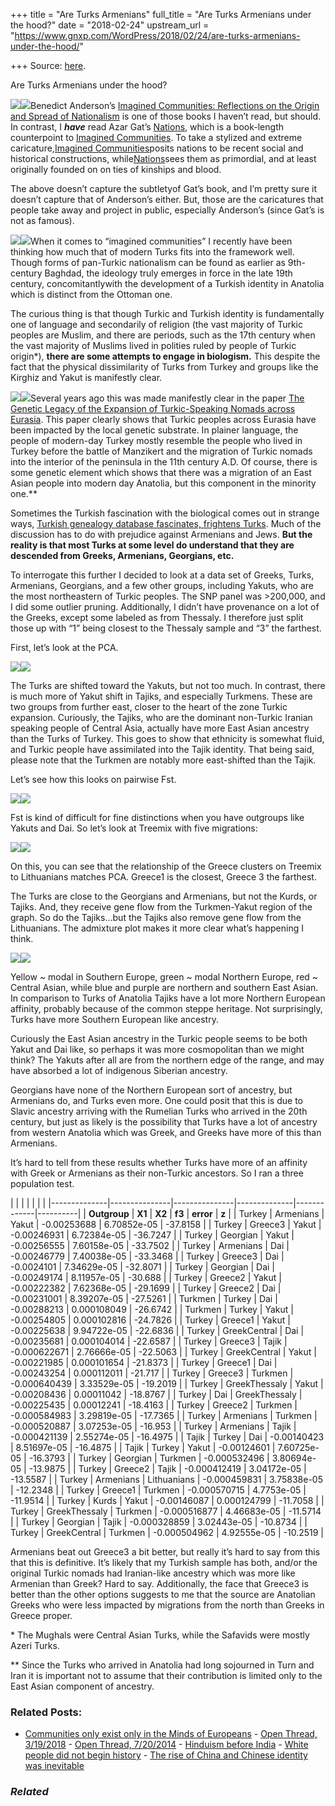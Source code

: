 +++
title = "Are Turks Armenians"
full_title = "Are Turks Armenians under the hood?"
date = "2018-02-24"
upstream_url = "https://www.gnxp.com/WordPress/2018/02/24/are-turks-armenians-under-the-hood/"

+++
Source: [here](https://www.gnxp.com/WordPress/2018/02/24/are-turks-armenians-under-the-hood/).

Are Turks Armenians under the hood?

[![](https://i0.wp.com/www.gnxp.com/WordPress/wp-content/uploads/2018/02/imagined_communities.jpeg?resize=183%2C275&ssl=1)![](https://i0.wp.com/www.gnxp.com/WordPress/wp-content/uploads/2018/02/imagined_communities.jpeg?resize=183%2C275&ssl=1)](https://www.amazon.com/exec/obidos/ASIN/B004OA6KII/geneexpressio-20/ref=as_at?creativeASIN=0192862154&linkCode=w61&imprToken=Ta2KEqj0TZZuFjDKQoMaeQ&slotNum=32)Benedict Anderson’s [Imagined Communities: Reflections on the Origin and Spread of Nationalism](https://www.amazon.com/exec/obidos/ASIN/B004OA6KII/geneexpressio-20/ref=as_at?creativeASIN=0192862154&linkCode=w61&imprToken=Ta2KEqj0TZZuFjDKQoMaeQ&slotNum=32) is one of those books I haven’t read, but should. In contrast, I ***have*** read Azar Gat’s [Nations](https://www.amazon.com/exec/obidos/ASIN/B00ADP731G/geneexpressio-20/ref=as_at?creativeASIN=0192862154&linkCode=w61&imprToken=Ta2KEqj0TZZuFjDKQoMaeQ&slotNum=32), which is a book-length counterpoint to [Imagined Communities](https://www.amazon.com/exec/obidos/ASIN/B004OA6KII/geneexpressio-20/ref=as_at?creativeASIN=0192862154&linkCode=w61&imprToken=Ta2KEqj0TZZuFjDKQoMaeQ&slotNum=32). To take a stylized and extreme caricature,[Imagined Communities](https://www.amazon.com/exec/obidos/ASIN/B004OA6KII/geneexpressio-20/ref=as_at?creativeASIN=0192862154&linkCode=w61&imprToken=Ta2KEqj0TZZuFjDKQoMaeQ&slotNum=32)posits nations to be recent social and historical constructions, while[Nations](https://www.amazon.com/exec/obidos/ASIN/B00ADP731G/geneexpressio-20/ref=as_at?creativeASIN=0192862154&linkCode=w61&imprToken=Ta2KEqj0TZZuFjDKQoMaeQ&slotNum=32)sees them as primordial, and at least originally founded on on ties of kinships and blood.

The above doesn’t capture the subtletyof Gat’s book, and I’m pretty sure it doesn’t capture that of Anderson’s either. But, those are the caricatures that people take away and project in public, especially Anderson’s (since Gat’s is not as famous).

[![](https://i0.wp.com/www.gnxp.com/WordPress/wp-content/uploads/2018/01/nations.jpeg?resize=183%2C275&ssl=1)![](https://i0.wp.com/www.gnxp.com/WordPress/wp-content/uploads/2018/01/nations.jpeg?resize=183%2C275&ssl=1)](https://www.amazon.com/exec/obidos/ASIN/B00ADP731G/geneexpressio-20/ref=as_at?creativeASIN=0192862154&linkCode=w61&imprToken=Ta2KEqj0TZZuFjDKQoMaeQ&slotNum=32)When it comes to “imagined communities” I recently have been thinking how much that of modern Turks fits into the framework well. Though forms of pan-Turkic nationalism can be found as earlier as 9th-century Baghdad, the ideology truly emerges in force in the late 19th century, concomitantlywith the development of a Turkish identity in Anatolia which is distinct from the Ottoman one.

The curious thing is that though Turkic and Turkish identity is fundamentally one of language and secondarily of religion (the vast majority of Turkic peoples are Muslim, and there are periods, such as the 17th century when the vast majority of Muslims lived in polities ruled by people of Turkic origin\*), **there are some attempts to engage in biologism.** This despite the fact that the physical dissimilarity of Turks from Turkey and groups like the Kirghiz and Yakut is manifestly clear.

[![](https://i0.wp.com/www.gnxp.com/WordPress/wp-content/uploads/2018/02/history_of_byzantine.jpeg?resize=183%2C275&ssl=1)![](https://i0.wp.com/www.gnxp.com/WordPress/wp-content/uploads/2018/02/history_of_byzantine.jpeg?resize=183%2C275&ssl=1)](https://www.amazon.com/exec/obidos/ASIN/B01M7SP1L7/geneexpressio-20/ref=as_at?creativeASIN=0192862154&linkCode=w61&imprToken=Ta2KEqj0TZZuFjDKQoMaeQ&slotNum=32)Several years ago this was made manifestly clear in the paper [The Genetic Legacy of the Expansion of Turkic-Speaking Nomads across Eurasia](http://journals.plos.org/plosgenetics/article?id=10.1371/journal.pgen.1005068). This paper clearly shows that Turkic peoples across Eurasia have been impacted by the local genetic substrate. In plainer language, the people of modern-day Turkey mostly resemble the people who lived in Turkey before the battle of Manzikert and the migration of Turkic nomads into the interior of the peninsula in the 11th century A.D. Of course, there is some genetic element which shows that there was a migration of an East Asian people into modern day Anatolia, but this component in the minority one.\*\*

Sometimes the Turkish fascination with the biological comes out in strange ways, [Turkish genealogy database fascinates, frightens Turks](https://www.al-monitor.com/pulse/originals/2018/02/turkey-turks-become-obsessed-with-genealogy.html). Much of the discussion has to do with prejudice against Armenians and Jews. **But the reality is that most Turks at some level do understand that they are descended from Greeks, Armenians, Georgians, etc.**

To interrogate this further I decided to look at a data set of Greeks, Turks, Armenians, Georgians, and a few other groups, including Yakuts, who are the most northeastern of Turkic peoples. The SNP panel was \>200,000, and I did some outlier pruning. Additionally, I didn’t have provenance on a lot of the Greeks, except some labeled as from Thessaly. I therefore just split those up with “1” being closest to the Thessaly sample and “3” the farthest.

First, let’s look at the PCA.

![](https://i0.wp.com/www.gnxp.com/WordPress/wp-content/uploads/2018/02/Pca1.jpg?resize=600%2C550&ssl=1)![](https://i0.wp.com/www.gnxp.com/WordPress/wp-content/uploads/2018/02/Pca1.jpg?resize=600%2C550&ssl=1)

The Turks are shifted toward the Yakuts, but not too much. In contrast, there is much more of Yakut shift in Tajiks, and especially Turkmens. These are two groups from further east, closer to the heart of the zone Turkic expansion. Curiously, the Tajiks, who are the dominant non-Turkic Iranian speaking people of Central Asia, actually have more East Asian ancestry than the Turks of Turkey. This goes to show that ethnicity is somewhat fluid, and Turkic people have assimilated into the Tajik identity. That being said, please note that the Turkmen are notably more east-shifted than the Tajik.

Let’s see how this looks on pairwise Fst.

![](https://i0.wp.com/www.gnxp.com/WordPress/wp-content/uploads/2018/02/Fat-3.jpg?resize=600%2C500&ssl=1)![](https://i0.wp.com/www.gnxp.com/WordPress/wp-content/uploads/2018/02/Fat-3.jpg?resize=600%2C500&ssl=1)

Fst is kind of difficult for fine distinctions when you have outgroups like Yakuts and Dai. So let’s look at Treemix with five migrations:

![](https://i0.wp.com/www.gnxp.com/WordPress/wp-content/uploads/2018/02/turkMig-1.jpg?resize=600%2C393&ssl=1)![](https://i0.wp.com/www.gnxp.com/WordPress/wp-content/uploads/2018/02/turkMig-1.jpg?resize=600%2C393&ssl=1)

On this, you can see that the relationship of the Greece clusters on Treemix to Lithuanians matches PCA. Greece1 is the closest, Greece 3 the farthest.

The Turks are close to the Georgians and Armenians, but not the Kurds, or Tajiks. And, they receive gene flow from the Turkmen-Yakut region of the graph. So do the Tajiks…but the Tajiks also remove gene flow from the Lithuanians. The admixture plot makes it more clear what’s happening I think.

![](https://i0.wp.com/www.gnxp.com/WordPress/wp-content/uploads/2018/02/turkadmix-1.jpg?resize=600%2C1020&ssl=1)![](https://i0.wp.com/www.gnxp.com/WordPress/wp-content/uploads/2018/02/turkadmix-1.jpg?resize=600%2C1020&ssl=1)

Yellow \~ modal in Southern Europe, green \~ modal Northern Europe, red \~ Central Asian, while blue and purple are northern and southern East Asian. In comparison to Turks of Anatolia Tajiks have a lot more Northern European affinity, probably because of the common steppe heritage. Not surprisingly, Turks have more Southern European like ancestry.

Curiously the East Asian ancestry in the Turkic people seems to be both Yakut and Dai like, so perhaps it was more cosmopolitan than we might think? The Yakuts after all are from the northern edge of the range, and may have absorbed a lot of indigenous Siberian ancestry.

Georgians have none of the Northern European sort of ancestry, but Armenians do, and Turks even more. One could posit that this is due to Slavic ancestry arriving with the Rumelian Turks who arrived in the 20th century, but just as likely is the possibility that Turks have a lot of ancestry from western Anatolia which was Greek, and Greeks have more of this than Armenians.

It’s hard to tell from these results whether Turks have more of an affinity with Greek or Armenians as their non-Turkic ancestors. So I ran a three population test.

|              |               |               |              |             |          | |--------------|---------------|---------------|--------------|-------------|----------| | **Outgroup** | **X1**        | **X2**        | **f3**       | **error**   | **z**    | | Turkey       | Armenians     | Yakut         | -0.00253688  | 6.70852e-05 | -37.8158 | | Turkey       | Greece3       | Yakut         | -0.00246931  | 6.72384e-05 | -36.7247 | | Turkey       | Georgian      | Yakut         | -0.00256555  | 7.60158e-05 | -33.7502 | | Turkey       | Armenians     | Dai           | -0.00246779  | 7.40038e-05 | -33.3468 | | Turkey       | Greece3       | Dai           | -0.0024101   | 7.34629e-05 | -32.8071 | | Turkey       | Georgian      | Dai           | -0.00249174  | 8.11957e-05 | -30.688  | | Turkey       | Greece2       | Yakut         | -0.00222382  | 7.62368e-05 | -29.1699 | | Turkey       | Greece2       | Dai           | -0.00231001  | 8.39207e-05 | -27.5261 | | Turkmen      | Turkey        | Dai           | -0.00288213  | 0.000108049 | -26.6742 | | Turkmen      | Turkey        | Yakut         | -0.00254805  | 0.000102816 | -24.7826 | | Turkey       | Greece1       | Yakut         | -0.00225638  | 9.94722e-05 | -22.6836 | | Turkey       | GreekCentral  | Dai           | -0.00235681  | 0.000104014 | -22.6587 | | Turkey       | Greece3       | Tajik         | -0.000622671 | 2.76666e-05 | -22.5063 | | Turkey       | GreekCentral  | Yakut         | -0.00221985  | 0.000101654 | -21.8373 | | Turkey       | Greece1       | Dai           | -0.00243254  | 0.000112011 | -21.717  | | Turkey       | Greece3       | Turkmen       | -0.000640439 | 3.33529e-05 | -19.2019 | | Turkey       | GreekThessaly | Yakut         | -0.00208436  | 0.00011042  | -18.8767 | | Turkey       | Dai           | GreekThessaly | -0.00225435  | 0.00012241  | -18.4163 | | Turkey       | Greece2       | Turkmen       | -0.000584983 | 3.29819e-05 | -17.7365 | | Turkey       | Armenians     | Turkmen       | -0.000520887 | 3.07253e-05 | -16.953  | | Turkey       | Armenians     | Tajik         | -0.000421139 | 2.55274e-05 | -16.4975 | | Tajik        | Turkey        | Dai           | -0.00140423  | 8.51697e-05 | -16.4875 | | Tajik        | Turkey        | Yakut         | -0.00124601  | 7.60725e-05 | -16.3793 | | Turkey       | Georgian      | Turkmen       | -0.000532496 | 3.80694e-05 | -13.9875 | | Turkey       | Greece2       | Tajik         | -0.000412419 | 3.04172e-05 | -13.5587 | | Turkey       | Armenians     | Lithuanians   | -0.000459831 | 3.75838e-05 | -12.2348 | | Turkey       | Greece1       | Turkmen       | -0.000570715 | 4.7753e-05  | -11.9514 | | Turkey       | Kurds         | Yakut         | -0.00146087  | 0.000124799 | -11.7058 | | Turkey       | GreekThessaly | Turkmen       | -0.000516877 | 4.46683e-05 | -11.5714 | | Turkey       | Georgian      | Tajik         | -0.000328859 | 3.02443e-05 | -10.8734 | | Turkey       | GreekCentral  | Turkmen       | -0.000504962 | 4.92555e-05 | -10.2519 |

Armenians beat out Greece3 a bit better, but really it’s hard to say from this that this is definitive. It’s likely that my Turkish sample has both, and/or the original Turkic nomads had Iranian-like ancestry which was more like Armenian than Greek? Hard to say. Additionally, the face that Greece3 is better than the other options suggests to me that the source are Anatolian Greeks who were less impacted by migrations from the north than Greeks in Greece proper.



\* The Mughals were Central Asian Turks, while the Safavids were mostly Azeri Turks.

\*\* Since the Turks who arrived in Anatolia had long sojourned in Turn and Iran it is important not to assume that their contribution is limited only to the East Asian component of ancestry.

### Related Posts:

- [Communities only exist only in the Minds of
  Europeans](https://www.gnxp.com/WordPress/2018/03/26/communities-only-exist-only-in-the-minds-of-europeans/) - [Open Thread,
  3/19/2018](https://www.gnxp.com/WordPress/2018/03/19/open-thread-3-19-2018/) - [Open Thread,
  7/20/2014](https://www.gnxp.com/WordPress/2014/07/20/open-thread-7202014/) - [Hinduism before
  India](https://www.gnxp.com/WordPress/2018/12/21/hinduism-before-india/) - [White people did not begin
  history](https://www.gnxp.com/WordPress/2020/02/03/white-people-did-not-begin-history/) - [The rise of China and Chinese identity was
  inevitable](https://www.gnxp.com/WordPress/2019/11/25/the-rise-of-china-and-chinese-identity-was-inevtable/)

### *Related*

[](https://www.addtoany.com/add_to/facebook?linkurl=https%3A%2F%2Fwww.gnxp.com%2FWordPress%2F2018%2F02%2F24%2Fare-turks-armenians-under-the-hood%2F&linkname=Are%20Turks%20Armenians%20under%20the%20hood%3F "Facebook")[](https://www.addtoany.com/add_to/twitter?linkurl=https%3A%2F%2Fwww.gnxp.com%2FWordPress%2F2018%2F02%2F24%2Fare-turks-armenians-under-the-hood%2F&linkname=Are%20Turks%20Armenians%20under%20the%20hood%3F "Twitter")[](https://www.addtoany.com/add_to/email?linkurl=https%3A%2F%2Fwww.gnxp.com%2FWordPress%2F2018%2F02%2F24%2Fare-turks-armenians-under-the-hood%2F&linkname=Are%20Turks%20Armenians%20under%20the%20hood%3F "Email")[](https://www.addtoany.com/share)
